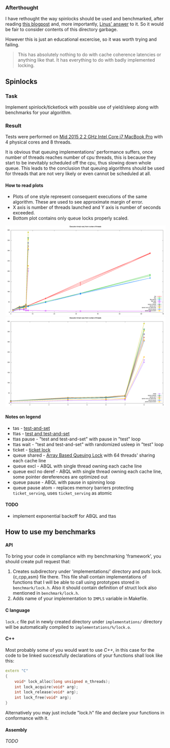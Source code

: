 ### Afterthought

I have rethought the way spinlocks should be used and benchmarked, after reading [this blogpost](https://probablydance.com/2019/12/30/measuring-mutexes-spinlocks-and-how-bad-the-linux-scheduler-really-is/) and, more importantly, [Linus' answer](https://www.realworldtech.com/forum/?threadid=189711&curpostid=189723) to it. So it would be fair to consider contents of this directory garbage.

However this is just an educational excercise, so it was worth trying and failing.

> This has absolutely nothing to do with cache coherence latencies or anything like that. It has everything to do with badly implemented locking.

## Spinlocks

### Task

Implement spinlock/ticketlock with possible use of yield/sleep along with benchmarks for your algorithm.

### Result

Tests were performed on [Mid 2015 2,2 GHz Intel Core i7 MacBook Pro](https://support.apple.com/kb/SP719) with 4 physical cores and 8 threads.

It is obvious that queuing implementations' performance suffers, once number of threads reaches number of cpu threads, this is because they start to be inevitably scheduled off the cpu, thus slowing down whole queue. This leads to the conclusion that queuing algorithms should be used for threads that are not very likely or even cannot be scheduled at all.

#### How to read plots
* Plots of one style represent consequent executions of the same algorithm. These are used to see approximate margin of error.
* X axis is number of threads launched and Y axis is number of seconds exceeded.
* Bottom plot contains only queue locks properly scaled.

![implementation performance](https://github.com/phikimon/parallel-programming-class/raw/master/neganov/seminar_3/results/performance.png "Implementations performance")
![queue implementation performance](https://github.com/phikimon/parallel-programming-class/raw/master/neganov/seminar_3/results/queue_performance.png "Queue locks implementations performance")

#### Notes on legend
* tas - [test-and-set](https://en.wikipedia.org/wiki/Test-and-set)
* ttas - [test and test-and-set](https://en.wikipedia.org/wiki/Test_and_test-and-set)
* ttas pause - "test and test-and-set" with pause in "test" loop
* ttas wait - "test and test-and-set" with randomized usleep in "test" loop
* ticket - [ticket lock](https://en.wikipedia.org/wiki/Ticket_lock)
* queue shared - [Array Based Queuing Lock](https://en.wikipedia.org/wiki/Array_Based_Queuing_Locks) with 64 threads' sharing each cache line
* queue excl - ABQL with single thread owning each cache line
* queue excl no deref - ABQL with single thread owning each cache line, some pointer dereferences are optimized out
* queue pause - ABQL with pause in spinning loop
* queue pause atom - replaces memory barriers protecting `ticket_serving`, uses `ticket_serving` as atomic

#### TODO
* implement exponential backoff for ABQL and ttas

## How to use my benchmarks

#### API

To bring your code in compliance with my benchmarking 'framework',
you should create pull request that:
1. Creates subdirectory under 'implementations/' directory and puts
   lock.{c,cpp,asm} file there. This file shall contain implementations
   of functions that I will be able to call using prototypes stored in
   `benchmark/lock.h`. Also it should contain definition of struct lock
   also mentioned in `benchmark/lock.h`.
2. Adds name of your implementation to `IMPLS` variable in Makefile.

#### C language

`lock.c` file put in newly created directory under `implementations/`
directory will be automatically compiled to `implementations/%/lock.o`.

#### C++

Most probably some of you would want to use *C++*, in this case
for the code to be linked successfully declarations of your
functions shall look like this:

```c++
extern "C"
{
	void* lock_alloc(long unsigned n_threads);
	int lock_acquire(void* arg);
	int lock_release(void* arg);
	int lock_free(void* arg);
}
```

Alternatively you may just include "lock.h" file and declare your
functions in conformance with it.

#### Assembly

*TODO*
